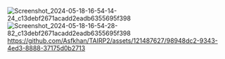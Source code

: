 ![Screenshot_2024-05-18-16-54-14-24_c13debf2671acadd2eadb6355695f398](https://github.com/Asfkhan/TAIRP2/assets/121487627/2ca7c257-3221-4583-a82a-830673f8e76c)
![Screenshot_2024-05-18-16-54-28-82_c13debf2671acadd2eadb6355695f398](https://github.com/Asfkhan/TAIRP2/assets/121487627/4c0216d6-efb5-4a35-a6af-db270c45c774)
https://github.com/Asfkhan/TAIRP2/assets/121487627/98948dc2-9343-4ed3-8888-37175d0b2713
